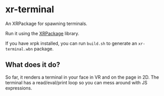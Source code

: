 # xr-terminal
An XRPackage for spawning terminals.

Run it using the [XRPackage](https://github.com/webaverse/xrpackage) library.

If you have xrpk installed, you can run `build.sh` to generate an `xr-terminal.wbn` package.

## What does it do?

So far, it renders a terminal in your face in VR and on the page in 2D.
The terminal has a read/eval/print loop so you can mess around with JS expressions.
